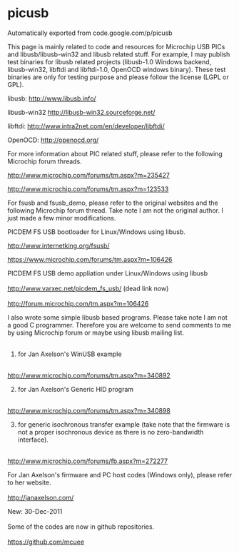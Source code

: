 # picusb
Automatically exported from code.google.com/p/picusb

This page is mainly related to code and resources for Microchip USB PICs and libusb/libusb-win32 and libusb related stuff. For example, I may publish test binaries for libusb related projects (libusb-1.0 Windows backend, libusb-win32, libftdi and libftdi-1.0, OpenOCD windows binary). These test binaries are only for testing purpose and please follow the license (LGPL or GPL).

libusb: http://www.libusb.info/

libusb-win32 http://libusb-win32.sourceforge.net/

libftdi: http://www.intra2net.com/en/developer/libftdi/

OpenOCD: http://openocd.org/


For more information about PIC related stuff, please refer to the following Microchip forum threads.

http://www.microchip.com/forums/tm.aspx?m=235427

http://www.microchip.com/forums/tm.aspx?m=123533

For fsusb and fsusb\_demo, please refer to the original websites and the following Microchip forum thread. Take note I am not the original author. I just made a few minor modifications.

PICDEM FS USB bootloader for Linux/Windows using libusb. <p>

http://www.internetking.org/fsusb/ 

https://www.microchip.com/forums/tm.aspx?m=106426

PICDEM FS USB demo appliation under Linux/Windows using libusb<br>
<br>
<a href='http://www.varxec.net/picdem_fs_usb/'>http://www.varxec.net/picdem_fs_usb/</a> (dead link now)<br>
<br>
<a href='http://forum.microchip.com/tm.aspx?m=106426'>http://forum.microchip.com/tm.aspx?m=106426</a>

I also wrote some simple libusb based programs. Please take note I am not a good C programmer. Therefore you are welcome to send comments to me by using Microchip forum or maybe using libusb mailing list.<br>
<br>
1) for Jan Axelson's WinUSB example<br>
<br>
<a href='http://www.microchip.com/forums/tm.aspx?m=340892'>http://www.microchip.com/forums/tm.aspx?m=340892</a>

2) for Jan Axelson's Generic HID program<br>
<br>
<a href='http://www.microchip.com/forums/tm.aspx?m=340898'>http://www.microchip.com/forums/tm.aspx?m=340898</a>

3) for generic isochronous transfer example (take note that the firmware is not a proper isochronous device as there is no zero-bandwidth interface).<br>
<br>
<a href='http://www.microchip.com/forums/fb.aspx?m=272277'>http://www.microchip.com/forums/fb.aspx?m=272277</a>


For Jan Axelson's firmware and PC host codes (Windows only), please refer to her website.<br>
<br>
<a href='http://janaxelson.com/'>http://janaxelson.com/</a>

New: 30-Dec-2011<br>
<br>
Some of the codes are now in github repositories.<br>
<br>
<a href='https://github.com/mcuee'>https://github.com/mcuee</a>
